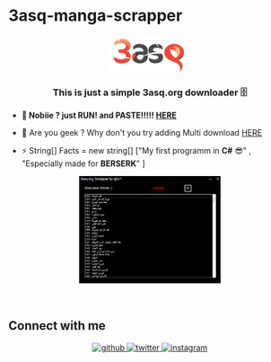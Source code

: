 # 3asq-manga-scrapper
<div align="center">
<img src="images/3asqLogo.png" align="center" style="width: 30%" />

</div>  
  

### <div align="center">This is just a simple 3asq.org downloader 🗄️</div>  
  

- **🐥 Nobiie ? just RUN! and PASTE!!!!! [HERE](https://drive.google.com/file/d/1H7laPjyCUucPbOhHI8fqGpZrpa2Eg2Sw/view?usp=sharing)**  
  

- 🧠 Are you geek ? Why don't you try adding Multi download [HERE](https://github.com/imcr1/3asq-manga-scrapper/tree/main/src)
  

- ⚡ String[] Facts = new string[] ["My first programm in **C#** 😎" , "Especially made for  **BERSERK**" ] 


<div align="center">
<img src="images/view.png" align="center" style="width: 50%" />
</div>  

<br/>
<br/>  




## Connect with me  
<div align="center">
<a href="https://github.com/imcr1" target="_blank">
<img src=https://img.shields.io/badge/github-%2324292e.svg?&style=for-the-badge&logo=github&logoColor=white alt=github style="margin-bottom: 5px;" />
</a>
<a href="https://twitter.com/hsoq" target="_blank">
<img src=https://img.shields.io/badge/twitter-%2300acee.svg?&style=for-the-badge&logo=twitter&logoColor=white alt=twitter style="margin-bottom: 5px;" />
</a>
<a href="https://instagram.com/cr1" target="_blank">
<img src=https://img.shields.io/badge/instagram-%23000000.svg?&style=for-the-badge&logo=instagram&logoColor=white alt=instagram style="margin-bottom: 5px;" />
</a>  
</div>  
  


